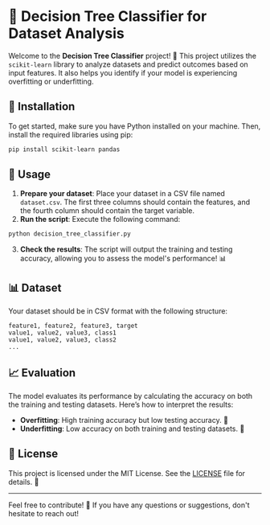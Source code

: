 # 🌳 Decision Tree Classifier for Dataset Analysis

Welcome to the **Decision Tree Classifier** project! 🚀 This project utilizes the `scikit-learn` library to analyze datasets and predict outcomes based on input features. It also helps you identify if your model is experiencing overfitting or underfitting. 


## 🔧 Installation

To get started, make sure you have Python installed on your machine. Then, install the required libraries using pip:

```bash
pip install scikit-learn pandas
```

## 🏁 Usage

1. **Prepare your dataset**: Place your dataset in a CSV file named `dataset.csv`. The first three columns should contain the features, and the fourth column should contain the target variable.
2. **Run the script**: Execute the following command:

```bash
python decision_tree_classifier.py
```

3. **Check the results**: The script will output the training and testing accuracy, allowing you to assess the model's performance! 📊

## 📊 Dataset

Your dataset should be in CSV format with the following structure:

```
feature1, feature2, feature3, target
value1, value2, value3, class1
value1, value2, value3, class2
...
```

## 📈 Evaluation

The model evaluates its performance by calculating the accuracy on both the training and testing datasets. Here’s how to interpret the results:

- **Overfitting**: High training accuracy but low testing accuracy. 🚨
- **Underfitting**: Low accuracy on both training and testing datasets. 🥺

## 📜 License

This project is licensed under the MIT License. See the [LICENSE](LICENSE) file for details. 📝

---

Feel free to contribute! 🌟 If you have any questions or suggestions, don't hesitate to reach out!
